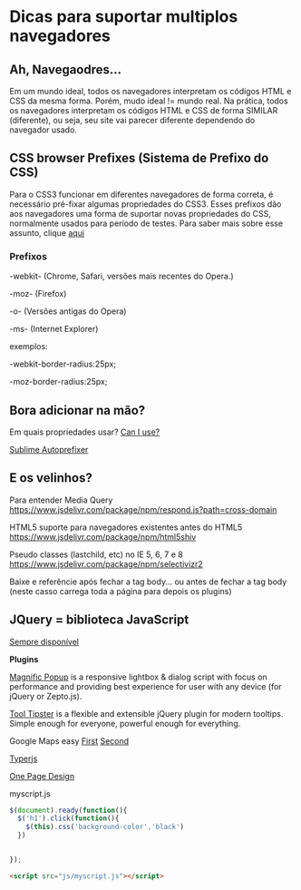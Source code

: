 # Dicas para suportar multiplos navegadores

## Ah, Navegaodres...

Em um mundo ideal, todos os navegadores interpretam os códigos HTML e CSS da mesma forma.
Porém, mudo ideal != mundo real.
Na prática, todos os navegadores interpretam os códigos HTML e CSS de forma SIMILAR (diferente), ou seja, 
seu site vai parecer diferente dependendo do navegador usado.

## CSS browser Prefixes (Sistema de Prefixo do CSS)
Para o CSS3 funcionar em diferentes navegadores de forma correta, é necessário pré-fixar algumas propriedades do CSS3. 
Esses prefixos dão aos navegadores uma forma de suportar novas propriedades do CSS, normalmente usados para período de testes.
Para saber mais sobre esse assunto, clique [aqui](https://developer.mozilla.org/pt-BR/docs/Glossario/Prefixos_vendor)

### Prefixos
 
-webkit- (Chrome, Safari, versões mais recentes do Opera.)

-moz- (Firefox)

-o- (Versões antigas do Opera)

-ms- (Internet Explorer)

exemplos:

-webkit-border-radius:25px;

-moz-border-radius:25px;

## Bora adicionar na mão?

Em quais propriedades usar? [Can I use?](https://caniuse.com/)

[Sublime Autoprefixer](https://github.com/sindresorhus/sublime-autoprefixer)

## E os velinhos?

Para entender Media Query https://www.jsdelivr.com/package/npm/respond.js?path=cross-domain

HTML5 suporte para navegadores existentes antes do HTML5 https://www.jsdelivr.com/package/npm/html5shiv

Pseudo classes (lastchild, etc) no IE 5, 6, 7 e 8 https://www.jsdelivr.com/package/npm/selectivizr2

Baixe e referêncie após fechar a tag body... ou antes de fechar a tag body (neste casso carrega toda a página para depois os plugins)

## JQuery = biblioteca JavaScript

[Sempre disponível](https://developers.google.com/speed/libraries/#jquery)

**Plugins**

[Magnific Popup](https://dimsemenov.com/plugins/magnific-popup/) is a responsive lightbox & dialog script with focus on performance and providing best experience for user with any device
(for jQuery or Zepto.js).

[Tool Tipster](https://iamceege.github.io/tooltipster/) is a flexible and extensible jQuery plugin for modern tooltips.
Simple enough for everyone, powerful enough for everything.

Google Maps easy [First](https://github.com/danielemoraschi/maplace.js/) [Second](https://www.npmjs.com/package/maplace-js)

[Typerjs](https://steven.codes/typerjs/)

[One Page Design](http://www.thepetedesign.com/demos/onepage_scroll_demo.html)


myscript.js

```js
$(document).ready(function(){
  $('h1').click(function(){
    $(this).css('background-color','black')
  })


});

```

```html
<script src="js/myscript.js"></script>
```

